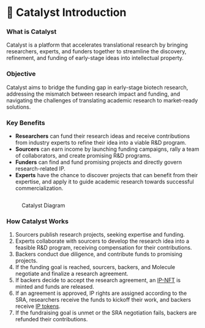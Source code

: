 # 🌱 Catalyst Introduction

### What is Catalyst

Catalyst is a platform that accelerates translational research by bringing researchers, experts, and funders together to streamline the discovery, refinement, and funding of early-stage ideas into intellectual property.

### Objective

Catalyst aims to bridge the funding gap in early-stage biotech research, addressing the mismatch between research impact and funding, and navigating the challenges of translating academic research to market-ready solutions.

### Key Benefits

* **Researchers** can fund their research ideas and receive contributions from industry experts to refine their idea into a viable R\&D program.
* **Sourcers** can earn income by launching funding campaigns, rally a team of collaborators, and create promising R\&D programs.
* **Funders** can find and fund promising projects and directly govern research-related IP.
* **Experts** have the chance to discover projects that can benefit from their expertise, and apply it to guide academic research towards successful commercialization.

<figure><img src="https://lh7-us.googleusercontent.com/HoVFGSSXF0sUlj5XxweYKqKM-BdA2eaIFVlINouU1Y8tanQtQIkSjBp5_LGsCe0pzm6vP9M8G2-EwKhB0iQE9GndBZv7jyBOxxXpomTvDsMaeSNOY-9J6a08KezoXEhUqaPCsg9iieFpTj4ZojFA_Ak" alt=""><figcaption><p>Catalyst Diagram</p></figcaption></figure>

### How Catalyst Works

1. Sourcers publish research projects, seeking expertise and funding.
2. Experts collaborate with sourcers to develop the research idea into a feasible R\&D program, receiving compensation for their contributions.
3. Backers conduct due diligence, and contribute funds to promising projects.
4. If the funding goal is reached, sourcers, backers, and Molecule negotiate and finalize a research agreement.
5. If backers decide to accept the research agreement, an [IP-NFT](https://docs.molecule.to/documentation/ip-nfts/intro-to-ip-nft) is minted and funds are released.
6. If an agreement is approved, IP rights are assigned according to the SRA, researchers receive the funds to kickoff their work, and backers receive [IP tokens](https://docs.molecule.to/documentation/ip-tokens/what-are-ipts).
7. If the fundraising goal is unmet or the SRA negotiation fails, backers are refunded their contributions.
